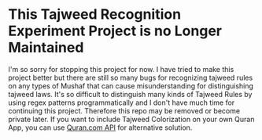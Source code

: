 # This Tajweed Recognition Experiment Project is no Longer Maintained
I'm so sorry for stopping this project for now. I have tried to make this project better but there are still so many bugs for recognizing tajweed rules on any types of Mushaf that can cause misunderstanding for distinguishing tajweed laws. It's so difficult to distinguish many kinds of Tajweed Rules by using regex patterns programmatically and I don't have much time for continuing this project. Therefore this repo may be removed or become private later.
If you want to include Tajweed Colorization on your own Quran App, you can use <a href="https://api-docs.quran.com/docs/quran.com_versioned/4.0.0/quran-verses-uthmani-tajweed/" target="_blank" rel="noopener noreferrer">Quran.com API</a> for alternative solution.

